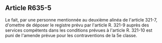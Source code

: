 Article R635-5
----
Le fait, par une personne mentionnée au deuxième alinéa de l'article 321-7,
d'omettre de déposer le registre prévu par l'article R. 321-9 auprès des
services compétents dans les conditions prévues à l'article R. 321-10 est puni
de l'amende prévue pour les contraventions de la 5e classe.
